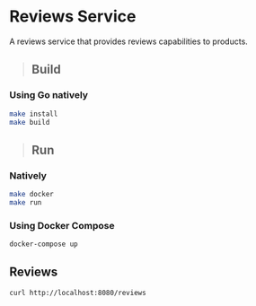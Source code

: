 # Reviews Service

A reviews service that provides reviews capabilities to products.

>## Build

### Using Go natively

```bash
make install
make build
```

>## Run

### Natively

```bash
make docker
make run
```

### Using Docker Compose

```bash
docker-compose up
```

## Reviews

```bash
curl http://localhost:8080/reviews
```
